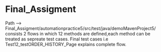 # Final_Assigment
Path --> Final_Assigment/automationpractice5/src/test/java/demoMavenProject5/   consists 2 flows in which 12 methods are defined,each method can be treated as sepreate test cases. Final test cases i.e Test12_testORDER_HISTORY_Page explains complete flow.

